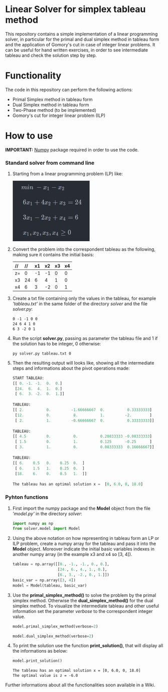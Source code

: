 # Linear Solver for simplex tableau method
This repository contains a simple implementation of a linear programming solver, in particular for the primal and dual simplex method in tableau form and the application of Gomory's cut in case of integer linear problems. It can be useful for hand written exercises, in order to see intermediate tableau and check the solution step by step.

# Functionality
The code in this repository can perform the following actions:
* Primal Simplex method in tableau form
* Dual Simplex method in tableau form
* Two-Phase method (to be implemented)
* Gomory's cut for integer linear problem (ILP)

# How to use

**IMPORTANT:** [Numpy](www.numpy.org) package required in order to use the code.

### Standard solver from command line

1. Starting from a linear programming problem (LP) like:

    ![LP Problem](/Images/problem.jpg)

2. Convert the problem into the correspondent tableau as the following, making sure it contains the initial basis:

    | // | // | x1 | x2 | x3 | x4 |
    | -- | -- | -- | -- | -- | -- |
    | z= |  0 | -1 | -1 |  0 |  0 |
    | x3 | 24 |  6 |  4 |  1 |  0 |
    | x4 |  6 |  3 | -2 |  0 |  1 |

3. Create a txt file containing only the values in the tableau, for example *'tableau.txt'* in the same folder of the directory *solver* and the file *solver.py*:

    ```
    0 -1 -1 0 0
    24 6 4 1 0
    6 3 -2 0 1
    ```

4. Run the script **solver.py**, passing as parameter the tableau file and 1 if the solution has to be integer, 0 otherwise:

    ```console
    py solver.py tableau.txt 0
    ```

5. Then the resulting output will looks like, showing all the intermediate steps and informations about the pivot operations made:

    ```python
    START TABLEAU:        
    [[ 0. -1. -1.  0.  0.]
     [24.  6.  4.  1.  0.]
     [ 6.  3. -2.  0.  1.]]

    TABLEAU:
    [[ 2.          0.         -1.66666667  0.          0.33333333]
     [12.          0.          8.          1.         -2.        ]
     [ 2.          1.         -0.66666667  0.          0.33333333]]

    TABLEAU:
    [[ 4.5         0.          0.          0.20833333 -0.08333333]
     [ 1.5         0.          1.          0.125      -0.25      ]
     [ 3.          1.          0.          0.08333333  0.16666667]]

    TABLEAU:
    [[ 6.    0.5   0.    0.25  0.  ]
     [ 6.    1.5   1.    0.25  0.  ]
     [18.    6.    0.    0.5   1.  ]]

    The tableau has an optimal solution x =  [0, 6.0, 0, 18.0]
    ```

### Pyhton functions

1. First import the numpy package and the **Model** object from the file *'model.py'* in the directory *solver*:

    ```python
    import numpy as np
    from solver.model import Model
    ```

2. Using the above notation on how representing in tableau form an LP or ILP problem, create a numpy array for the tableau and pass it into the **Model** object. Moreover indicate the initial basic variables indexes in another numpy array (in the example x3 and x4 so [3, 4]).

    ```python
    tableau = np.array([[0., -1., -1., 0., 0.],
                        [24., 6., 4., 1., 0.],
                        [6., 3., -2., 0., 1.]])
    basic_var = np.array([3, 4])
    model = Model(tableau, basic_var)
    ```

3. Use the **primal_simplex_method()** to solve the problem by the primal simplex method. Otherwise the **dual_simplex_method()** for the dual simplex method. To visualize the intermediate tableau and other useful information set the parameter *verbose* to the correspondent integer value.

    ```python
    model.primal_simplex_method(verbose=2)
    ```

    ```python
    model.dual_simplex_method(verbose=2)
    ```

4. To print the solution use the function **print_solution()**, that will display all the informations as below:

    ```python
    model.print_solution()
    ```

    ```console
    The tableau has an optimal solution x = [0, 6.0, 0, 18.0]
    The optimal value is z = -6.0
    ```

Further informations about all the functionalities soon available in a Wiki.